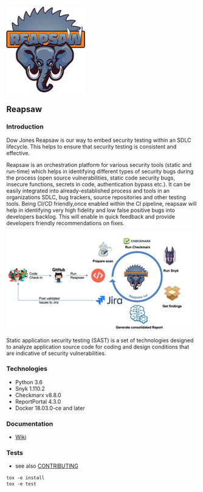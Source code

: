 ![Reapsaw](docs/logo.png)
## Reapsaw


### Introduction

Dow Jones Reapsaw is our way to embed security testing within an SDLC lifecycle. This helps to ensure that security testing is consistent and effective.

Reapsaw is an orchestration platform for various security tools (static and run-time) which helps in identifying different types of security bugs during the process (open source vulnerabilities, static code security bugs,  insecure functions, secrets in code, authentication bypass etc.). 
It can be easily integrated into already-established process and tools in an organizations SDLC, bug trackers, source repositories and other testing tools. Being CI/CD friendly,once enabled within the CI pipeline, reapsaw will help in identifying very high fidelity and low false positive bugs into developers backlog. This will enable in quick feedback and provide developers friendly recommendations on fixes. 


![Reapsaw](docs/execution-model.png)

Static application security testing (SAST) is a set of technologies designed to analyze application source code for coding and design conditions that are indicative of security vulnerabilities.

### Technologies
- Python 3.6
- Snyk 1.110.2
- Checkmarx v8.8.0
- ReportPortal 4.3.0
- Docker 18.03.0-ce and later

### Documentation
- [Wiki](https://github.com/dowjones/reapsaw/wiki)

### Tests

- see also [CONTRIBUTING](https://github.com/dowjones/reapsaw/blob/master/CONTRIBUTING.md)

```
tox -e install
tox -e test
```